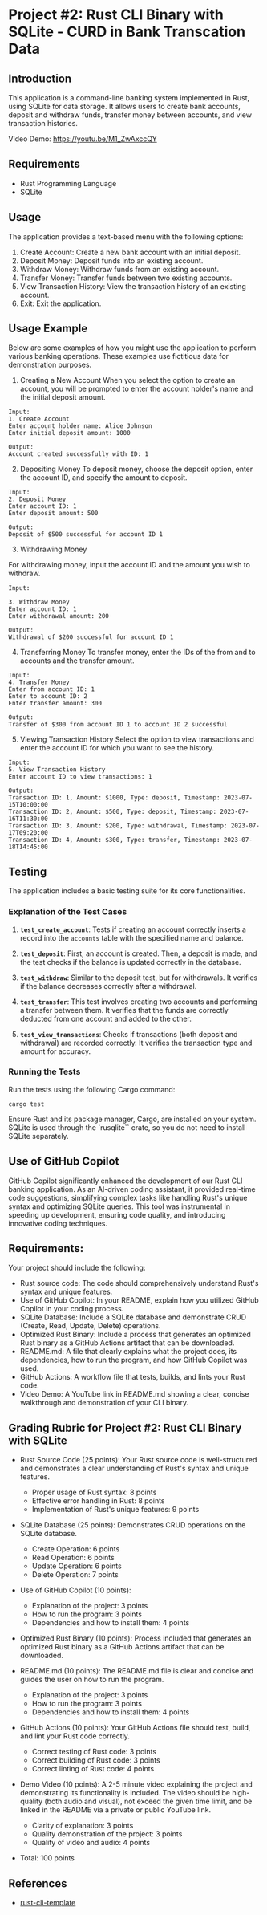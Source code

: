# Project #2: Rust CLI Binary with SQLite - CURD in Bank Transcation Data

## Introduction
This application is a command-line banking system implemented in Rust, using SQLite for data storage. It allows users to create bank accounts, deposit and withdraw funds, transfer money between accounts, and view transaction histories.

Video Demo: https://youtu.be/M1_ZwAxccQY

## Requirements
- Rust Programming Language
- SQLite

## Usage
The application provides a text-based menu with the following options:

1. Create Account: Create a new bank account with an initial deposit.
2. Deposit Money: Deposit funds into an existing account.
3. Withdraw Money: Withdraw funds from an existing account.
4. Transfer Money: Transfer funds between two existing accounts.
5. View Transaction History: View the transaction history of an existing account.
6. Exit: Exit the application.

## Usage Example
Below are some examples of how you might use the application to perform various banking operations. These examples use fictitious data for demonstration purposes.

1. Creating a New Account
When you select the option to create an account, you will be prompted to enter the account holder's name and the initial deposit amount.
```
Input: 
1. Create Account
Enter account holder name: Alice Johnson
Enter initial deposit amount: 1000

Output:
Account created successfully with ID: 1

```

2. Depositing Money
To deposit money, choose the deposit option, enter the account ID, and specify the amount to deposit.

```
Input:
2. Deposit Money
Enter account ID: 1
Enter deposit amount: 500

Output:
Deposit of $500 successful for account ID 1
```


3. Withdrawing Money

For withdrawing money, input the account ID and the amount you wish to withdraw.
```
Input:

3. Withdraw Money
Enter account ID: 1
Enter withdrawal amount: 200

Output:
Withdrawal of $200 successful for account ID 1
```

4. Transferring Money
To transfer money, enter the IDs of the from and to accounts and the transfer amount.
```
Input:
4. Transfer Money
Enter from account ID: 1
Enter to account ID: 2
Enter transfer amount: 300

Output:
Transfer of $300 from account ID 1 to account ID 2 successful
```

5. Viewing Transaction History
Select the option to view transactions and enter the account ID for which you want to see the history.
```
Input:
5. View Transaction History
Enter account ID to view transactions: 1

Output:
Transaction ID: 1, Amount: $1000, Type: deposit, Timestamp: 2023-07-15T10:00:00
Transaction ID: 2, Amount: $500, Type: deposit, Timestamp: 2023-07-16T11:30:00
Transaction ID: 3, Amount: $200, Type: withdrawal, Timestamp: 2023-07-17T09:20:00
Transaction ID: 4, Amount: $300, Type: transfer, Timestamp: 2023-07-18T14:45:00
```

## Testing
The application includes a basic testing suite for its core functionalities.

### Explanation of the Test Cases
1. **`test_create_account`**: Tests if creating an account correctly inserts a record into the `accounts` table with the specified name and balance.

2. **`test_deposit`**: First, an account is created. Then, a deposit is made, and the test checks if the balance is updated correctly in the database.

3. **`test_withdraw`**: Similar to the deposit test, but for withdrawals. It verifies if the balance decreases correctly after a withdrawal.

4. **`test_transfer`**: This test involves creating two accounts and performing a transfer between them. It verifies that the funds are correctly deducted from one account and added to the other.

5. **`test_view_transactions`**: Checks if transactions (both deposit and withdrawal) are recorded correctly. It verifies the transaction type and amount for accuracy.

### Running the Tests

Run the tests using the following Cargo command:
```
cargo test
```

Ensure Rust and its package manager, Cargo, are installed on your system. SQLite is used through the `rusqlite`` crate, so you do not need to install SQLite separately.

## Use of GitHub Copilot
GitHub Copilot significantly enhanced the development of our Rust CLI banking application. As an AI-driven coding assistant, it provided real-time code suggestions, simplifying complex tasks like handling Rust's unique syntax and optimizing SQLite queries. This tool was instrumental in speeding up development, ensuring code quality, and introducing innovative coding techniques.

## Requirements:

Your project should include the following:
- Rust source code: The code should comprehensively understand Rust's syntax and unique features.
- Use of GitHub Copilot: In your README, explain how you utilized GitHub Copilot in your coding process.
- SQLite Database: Include a SQLite database and demonstrate CRUD (Create, Read, Update, Delete) operations.
- Optimized Rust Binary: Include a process that generates an optimized Rust binary as a GitHub Actions artifact that can be downloaded.
- README.md: A file that clearly explains what the project does, its dependencies, how to run the program, and how GitHub Copilot was used.
- GitHub Actions: A workflow file that tests, builds, and lints your Rust code.
- Video Demo: A YouTube link in README.md showing a clear, concise walkthrough and demonstration of your CLI binary.

## Grading Rubric for Project #2: Rust CLI Binary with SQLite

- Rust Source Code (25 points): Your Rust source code is well-structured and demonstrates a clear understanding of Rust's syntax and unique features.

	-	Proper usage of Rust syntax: 8 points
	-	Effective error handling in Rust: 8 points
	-	Implementation of Rust's unique features: 9 points

- SQLite Database (25 points): Demonstrates CRUD operations on the SQLite database.
	-	Create Operation: 6 points
	-	Read Operation: 6 points
	-	Update Operation: 6 points
	-	Delete Operation: 7 points


- Use of GitHub Copilot (10 points):

    - Explanation of the project: 3 points
    - How to run the program: 3 points
    - Dependencies and how to install them: 4 points

- Optimized Rust Binary (10 points): Process included that generates an optimized Rust binary as a GitHub Actions artifact that can be downloaded.


- README.md (10 points): The README.md file is clear and concise and guides the user on how to run the program.
	-	Explanation of the project: 3 points
	-	How to run the program: 3 points
	-	Dependencies and how to install them: 4 points

- GitHub Actions (10 points): Your GitHub Actions file should test, build, and lint your Rust code correctly.
	-	Correct testing of Rust code: 3 points
	-	Correct building of Rust code: 3 points
	-	Correct linting of Rust code: 4 points

- Demo Video (10 points): A 2-5 minute video explaining the project and demonstrating its functionality is included. The video should be high-quality (both audio and visual), not exceed the given time limit, and be linked in the README via a private or public YouTube link.
	-	Clarity of explanation: 3 points
	-	Quality demonstration of the project: 3 points
	-	Quality of video and audio: 4 points

- Total: 100 points




## References

* [rust-cli-template](https://github.com/kbknapp/rust-cli-template)
